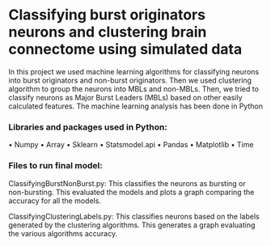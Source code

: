 # Classifying burst originators neurons and clustering brain connectome using simulated data

In this project we used machine learning algorithms for classifying neurons into burst originators and non-burst originators. Then we used clustering algorithm to group the neurons into MBLs and non-MBLs. Then, we tried to classify neurons as Major Burst Leaders (MBLs) based on other easily calculated features. 
The machine learning analysis has been done in Python 

### Libraries and packages used in Python: 
•	Numpy
•	Array
•	Sklearn
•	Statsmodel.api
•	Pandas
•	Matplotlib
•	Time

### Files to run final model:
ClassifyingBurstNonBurst.py: This classifies the neurons as bursting or non-bursting. This evaluated the models and plots a graph comparing the accuracy for all the models.

ClassifyingClusteringLabels.py: This classifies neurons based on the labels generated by the clustering algorithms. This generates a graph evaluating the various algorithms accuracy.
